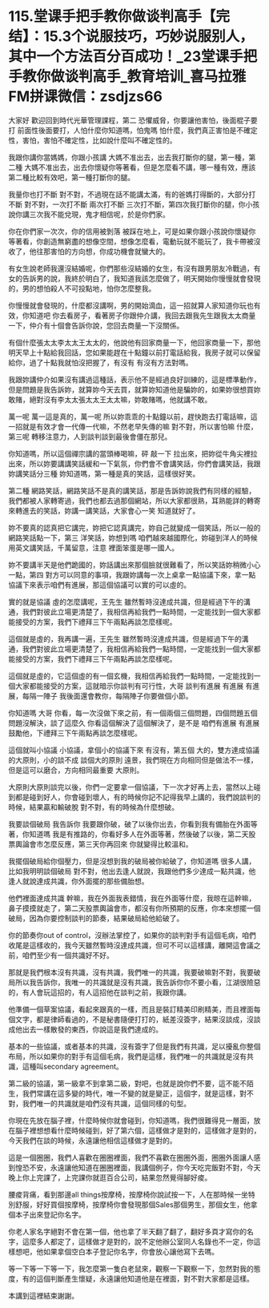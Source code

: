 # 115.堂课手把手教你做谈判高手【完结】：15.3个说服技巧，巧妙说服别人，其中一个方法百分百成功！_23堂课手把手教你做谈判高手_教育培训_喜马拉雅FM拼课微信：zsdjzs66

大家好 歡迎回到時代光華管理課程，第二 恐懼威脅，你要讓他害怕，後面棍子要打 前面性後面要打，人怕什麼你知道嗎，怕鬼嗎 怕什麼，我們真正害怕是不確定性，害怕，害怕不確定性，比如說什麼叫不確定性的。

我跟你講你當媽媽，你跟小孩講 大媽不准出去，出去我打斷你的腿，第一種，第二種 大媽不准出去，出去你懷疑你等著看，但是怎麼看不講，哪一種有效，應該第二種比較有效吧，第一種打斷你的腿。

我量你也打不斷 對不對，不過現在話不能講太滿，有的爸媽打得斷的，大部分打不斷 對不對，一次打不斷 兩次打不斷 三次打不斷，第四次我打斷你的腿，你小孩說你講三次我不能兌現，鬼才相信呢，於是你們家。

你在你們家一次次，你的信用被剝落 被踩在地上，可是如果你跟小孩說你懷疑你等著看，你創造無窮盡的想像空間，想像怎麼看，電動玩就不能玩了，我卡帶被沒收了，他往那害怕的方向想，你成功機會就蠻大的。

有女生說老師我還沒結婚呢，你們那些沒結婚的女生，有沒有跟男朋友冷戰過，有女的告訴男的說，我終於明白了，我知道我該怎麼做了，明天開始你慢慢就會發現的，男的想怕殺人不可投點地，怕你怎麼整我。

你慢慢就會發現的，什麼都沒講啊，男的開始滴血，這一招就算人家知道你玩也有效，你知道吧 你去看房子，看著房子你跟仲介講，我回去跟我先生跟我太太商量一下，仲介有十個會告訴你說，您回去商量一下沒關係。

有個什麼張太太李太太王太太的，他說他有回家商量一下，他回家商量一下，那他明天早上十點給我回話，您如果能趕在十點鐘以前打電話給我，我房子就可以保留給你，過了十點我就怕沒把握了，有沒有 有沒有方法對嗎。

我跟妳講仲介如果沒有講過這種話，表示他不是經過良好訓練的，這是標準動作，但是問題是我告訴妳，就算妳今天去買，就算妳知道他是騙妳的，如果妳很想買妳敢賭，絕對沒有李太太張太太王太太嘛，妳敢賭嗎，他就講不敢。

萬一呢 萬一這是真的，萬一呢 所以妳乖乖的十點鐘以前，趕快跑去打電話嘛，這一招就是有效才會一代傳一代嘛，不然老早失傳的嘛 對不對，所以害怕嘛 什麼，第三呢 轉移注意力，人到談判談到最後會僵在那兒。

你知道嗎，所以這個禪宗講的當頭棒喝嘛，砰 敲一下 拉出來，把妳從牛角尖裡拉出來，所以妳要講講笑話緩和一下氣氛，你們會不會講笑話，你們會講笑話，我跟妳講笑話分三種 妳知道嗎，第一種是真的笑話，這樣很好笑。

第二種 網路笑話，網路笑話不是真的講笑話，那是告訴妳說我們有同樣的經驗，我們都被人家轉寄過，我們也都去過那個網站，所以大家都很熟，耳熟能詳的轉寄來轉進去的笑話，妳講一講笑話，大家會心一笑 知道就好了。

妳不要真的認真把它講完，妳把它認真講完，妳自己就變成一個笑話，所以一般的網路笑話點一下，第三 洋笑話，妳想到嗎 咱們越來越國際化，妳碰到洋人的時候用英文講笑話，千萬留意，注意 裡面笨蛋是哪一國人。

妳不要講半天是他們跪國的，妳話講出來那個臉就很難看了，所以笑話妳稍微小心一點，第四 對方可以同意的事項，我跟妳講每一次上桌拿一點協議下來，拿一點協議下來表示咱們有進展，那這個協議可以實的可以虛的。

實的就是協議 虛的怎麼講呢，王先生 雖然暫時沒達成共識，但是經過下午的溝通，我們對彼此立場更清楚了，我相信再給我們一點時間，一定能找到一個大家都能接受的方案，我們下禮拜三下午兩點再談怎麼樣呢。

這個就是虛的，我再講一遍，王先生 雖然暫時沒達成共識，但是經過下午的溝通，我們對彼此立場更清楚了，我相信再給我們一點時間，一定能找到一個大家都能接受的方案，我們下禮拜三下午兩點再談怎麼樣呢。

這個就是虛的，它這個虛的有一個玄機，我相信再給我們一點時間，一定能找到一個大家都能接受的方案，這就暗示你談判有可行性，大哥 談判有進展 有進展 有進展，每隔一陣子 我後面還會教你，每隔陣子你要做個小節。

你知道嗎 大哥 你看，每一次沒做下來之前，有一個兩個三個問題，四個問題五個問題沒解決，談了這麼久 你看這個解決了這個解決了，是不是 咱們有進展 有進展 鼓勵他，下禮拜三下午兩點再談怎麼樣呢。

這個就叫小協議 小協議，拿個小的協議下來 有沒有，第五個 大的，雙方達成協議的大原則，小的談不成 談個大的原則 遠景，我們現在方向相同但是做法不一樣，但是這可以磨合，方向相同最重要 大原則。

大原則大原則談完以後，你們一定要拿一個協議，下一次才好再上去，當然以上碰到都是碰到好人，你會碰到壞人，有的時候你記不記得我早上講的，我們說談判的時候，結果贏和輸破脫 對不對，有的時候為什麼想破。

我要談個破局 我告訴你 我要跟你破，破了以後你出去，你看到我有備胎在外面等著，你知道嗎 我是有推路的，你看好多人在外面等著，然後破了以後，第二天股票輿論會市怎麼反應，第三天你再回來 你就變得比較溫和。

我擺個破局給你個壓力，但是沒想到我的破局被你給破了，你知道嗎 很多人講，比如我明明談個破局 對不對，他出去逢人就說，我跟他們多少達成一點共識，他逢人就說達成共識，你外面擺的那些備胎想。

他們裡面達成共識 幹嘛，我在外面我表錯情，我在外面等什麼，我晾在這幹嘛，鼻子摸摸就走了，第二天股票輿論會市，都沒有你所預期的反應，你本來想擺一個破局，因為你要控制談判的節奏，結果破局給他給破了。

你的節奏你out of control，沒辦法掌控了，如果你的談判對手有這個毛病，咱們收尾是這樣收的，我今天雖然暫時沒達成共識，但可不可以這樣講，離開這會議之前，咱們至少有一個共識好不好。

那就是我們根本沒有共識，沒有共識，我們唯一的共識，我要破嘛對不對，我要破局所以我告訴你，我唯一的共識就是沒有共識，我告訴你你不要小看，江湖很險惡的，有人會玩這招的，有人這招他在談判之前，我跟你講。

他準備一個草案協議，看起來跟真的一樣，而且是裝訂精美印刷精美，而且裡面每個文字，都是律師看過的，不是秘書隨便打打的，紙差沒簽字，結果沒談成，沒談成他出去一樣散發的東西，你說這是我們達成的。

基本的一些協議，或者基本的共識，沒有簽字了但是我們有共識，足以擾亂你整個布局，所以如果你的對手有這個毛病，我們是這樣，我們唯一的共識就是沒有共識，這種叫secondary agreement。

第二級的協議，第一級拿不到拿第二級，對吧，也就是說你們不要，這不能不陌生，我們常講在這多變的時代，唯一不變的就是變正，這個字，就是這樣，對不對，我們唯一的共識就是咱們沒有共識，這個同樣的句型。

你現在先放在腦子裡，什麼時候你就會碰到，你知道嗎，我們很難得見一層面，放在腦子裡想想看什麼時候碰到，好了第六個，這樣做才是對的，這樣做才是對的，今天我們在談的時候，永遠讓他相信這樣做才是對的。

這是一個圈圈，我們人喜歡在圈圈裡面，我們不喜歡在圈圈外面，圈圈外面讓人感到惶恐不安，永遠讓他知道在圈圈裡面，我講個例子，你今天吃完飯對不對，今天晚上你上完課了，上完課你就逛百合公司，結果忽然覺得腳好痠。

腰痠背痛，看到那邊all things按摩椅，按摩椅你說試按一下，人在那時候一坐特別舒服，好好買個按摩椅，按摩椅你會發現那個Sales那個男生，那個女生，他拿個本子出來登記你名字。

你老人家名字絕對不會在第一個，他也拿了半天翻了翻了，翻好多頁才寫你的名字，這麼多人都定了，這樣做才是對的，說不定他辦公室同人名錄也不一定，你這樣想吧，他如果拿個空白本子登記你名字，你會放心讓他寫下去嗎。

等一下等一下等一下，我怎麼第一隻白老鼠來，觀察一下觀察一下，忽然對我的態度，有的這個判斷產生懷疑，永遠讓他知道他是在裡面，對不對大家都是這樣。

本講到這裡結束謝謝。